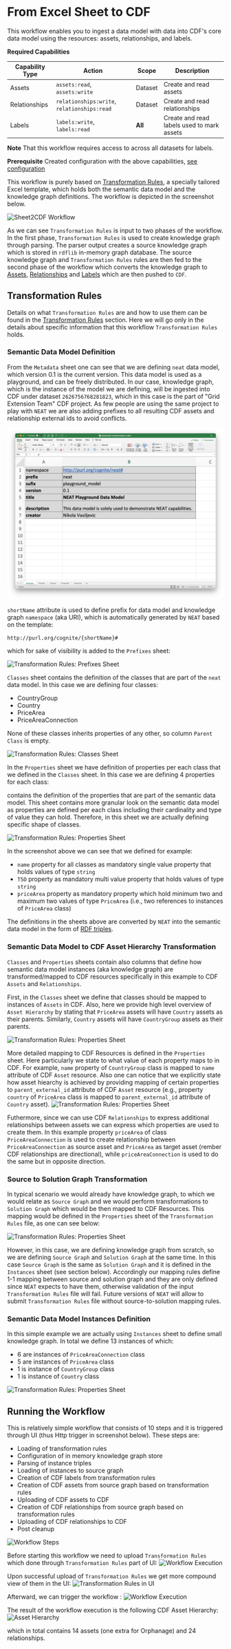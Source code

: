# From Excel Sheet to CDF

This workflow enables you to ingest a data model with data into CDF's core data model using the resources: assets, relationships, and labels.

**Required Capabilities**

| Capability Type | Action                                        | Scope   | Description                                |
|-----------------|-----------------------------------------------|---------|--------------------------------------------|
| Assets          | `assets:read`, `assets:write`                 | Dataset | Create and read assets                     |
| Relationships   | `relationships:write`, `relationships:read`   | Dataset | Create and read relationships              |
| Labels          | `labels:write`, `labels:read`                 | **All** | Create and read labels used to mark assets |

**Note** That this workflow requires access to across all datasets for labels.

**Prerequisite** Created configuration with the above capabilities, [see configuration](../../installation.md#configuration)


This workflow is purely based on [Transformation Rules](../../transformation-rules.md), a specially tailored Excel template,
which holds both the semantic data model and the knowledge graph definitions. The workflow is depicted in the screenshot below.

![Sheet2CDF Workflow](../../figs/sheet2cdf-workflow.gif)

As we can see `Transformation Rules` is input to two phases of the workflow. In the first phase, `Transformation Rules` is used to
create knowledge graph through parsing. The parser output creates a source knowledge graph which is stored in `rdflib` in-memory graph database.
The source knowledge graph and `Transformation Rules` rules are then fed to the second phase of the workflow which converts
the knowledge graph to [Assets](https://docs.cognite.com/no/dev/concepts/resource_types/assets/),
[Relationships](https://docs.cognite.com/no/dev/concepts/resource_types/relationships)
and [Labels](https://docs.cognite.com/no/dev/concepts/resource_types/labels) which are then pushed to `CDF`.


## Transformation Rules
Details on what `Transformation Rules` are and how to use them can be found in the [Transformation Rules](../../transformation-rules.md) section.
Here we will go only in the details about specific information that this workflow `Transformation Rules` holds.

### Semantic Data Model Definition
From the `Metadata` sheet one can see that we are defining `neat` data model, which version 0.1 is the current version.
This data model is used as a playground, and can be freely distributed. In our case, knowledge graph,
which is the instance of the model we are defining, will be ingested into CDF under dataset `2626756768281823`,
which in this case is the part of "Grid Extension Team" CDF project. As few people are using the same project
to play with `NEAT` we are also adding prefixes to all resulting CDF assets and relationship external ids to avoid conflicts.

![Transformation Rules: Metadata Sheet](../../figs/metadata-sheet.png)

`shortName` attribute is used to define prefix for data model and knowledge graph `namespace` (aka URI), which is automatically generated by `NEAT` based on the template:

```
http://purl.org/cognite/{shortName}#
```


which for sake of visibility is added to the `Prefixes` sheet:

![Transformation Rules: Prefixes Sheet](../../figs/prefixes-sheet.png)


`Classes` sheet contains the definition of the classes that are part of the `neat` data model. In this case we are defining four classes:
- CountryGroup
- Country
- PriceArea
- PriceAreaConnection

None of these classes inherits properties of any other, so column `Parent Class` is empty.

![Transformation Rules: Classes Sheet](../../figs/dm-classes.png)

In the `Properties` sheet we have definition of properties per each class that we defined in the `Classes` sheet. In this case we are defining 4 properties for each class:

contains the definition of the properties that are part of the semantic data model. This sheet contains more granular look on the semantic data model as properties are defined per each class including their cardinality and type of value they can hold. Therefore, in this sheet we are actually defining specific shape of classes.

![Transformation Rules: Properties Sheet](../../figs/dm-object-shapes.png)

In the screenshot above we can see that we defined for example:

- `name` property for all classes as mandatory single value property that holds values of type `string`
- `TSO` property as mandatory multi value property that holds values of type `string`
- `priceArea` property as mandatory property which hold minimum two and maximum two values of type `PriceArea` (i.e., two references to instances of `PriceArea` class)

The definitions in the sheets above are converted by `NEAT` into the semantic data model in the form of [RDF triples](https://www.oxfordsemantic.tech/fundamentals/what-is-a-triple).


### Semantic Data Model to CDF Asset Hierarchy Transformation
`Classes` and `Properties` sheets contain also columns that define how semantic data model instances (aka knowledge graph) are transformed/mapped to CDF resources specifically in this example to CDF `Assets` and `Relationships`.

First, in the `Classes` sheet we define that classes should be mapped to instances of `Assets` in CDF. Also, here we provide high level overview of `Asset Hierarchy` by stating that `PriceArea` assets will have `Country` assets as their parents. Similarly, `Country` assets will have `CountryGroup` assets as their parents.

![Transformation Rules: Properties Sheet](../../figs/dm2cdf-asset.png)

More detailed mapping to CDF Resources is defined in the `Properties` sheet. Here particularly we state to what value of each property maps to in CDF. For example, `name` property of `CountryGroup` class is mapped to `name` attribute of CDF `Asset` resource. Also one can notice that we explicitly state how asset hiearchy is achieved by providing mapping of certain properties to `parent_external_id` attribute of CDF `Asset` resource (e.g., property `country` of `PriceArea` class is mapped to `parent_external_id` attribute of `Country` asset).
![Transformation Rules: Properties Sheet](../../figs/dm2cdf-mapping.png)

Futhermore, since we can use CDF `Relationships` to express additional relationships between assets we can express which properties are used to create them. In this example property `priceArea` of class `PriceAreaConnection` is used to create relationship between `PriceAreaConnection` as source asset and `PriceArea` as target asset (rember CDF relationships are directional), while `priceAreaConnection` is used to do the same but in opposite direction.

### Source to Solution Graph Transformation
In typical scenario we would already have knowledge graph, to which we would relate as `Source Graph` and we would perform transformations to `Solution Graph` which would be then mapped to CDF Resources. This mapping would be defined in the `Properties` sheet of the `Transformation Rules` file, as one can see below:

![Transformation Rules: Properties Sheet](../../figs/dm-source-to-solution-mapping.png)

However, in this case, we are defining knowledge graph from scratch, so we are defining `Source Graph` and `Solution Graph` at the same time. In this case `Source Graph` is the same as `Solution Graph` and it is defined in the `Instances` sheet (see section below). Accordingly our mapping rules define 1-1 mapping between source and solution graph and they are only defined since `NEAT` expects to have them, otherwise validation of the input `Transformation Rules` file will fail. Future versions of `NEAT` will allow to submit `Transformation Rules` file without source-to-solution mapping rules.

### Semantic Data Model Instances Definition
In this simple example we are actually using `Instances` sheet to define small knowledge graph. In total we define 13 instances of which:

- 6 are instances of `PriceAreaConnection` class
- 5 are instances of `PriceArea` class
- 1 is instance of `CountryGroup` class
- 1 is instance of `Country` class

![Transformation Rules: Properties Sheet](../../figs/instances-sheet.png)

## Running the Workflow
This is relatively simple workflow that consists of 10 steps and it is triggered through UI (thus Http trigger in screenshot below). These steps are:
- Loading of transformation rules
- Configuration of in memory knowledge graph store
- Parsing of instance triples
- Loading of instances to source graph
- Creation of CDF labels from transformation rules
- Creation of CDF assets from source graph based on transformation rules
- Uploading of CDF assets to CDF
- Creation of CDF relationships from source graph based on transformation rules
- Uploading of CDF relationships to CDF
- Post cleanup

![Workflow Steps](../../figs/sheet2cdf-workflow-steps.png)

Before starting this workflow we need to upload `Transformation Rules` which done through `Transformation Rules` part of UI:
![Workflow Execution](../../figs/sheet2cdf-upload-rules.gif)

Upon successful upload of `Transformation Rules` we get more compound view of them in the UI:
![Transformation Rules in UI](../../figs/sheet2cdf-transformation-rules-ui.png)


Afterward, we can trigger the workflow :
![Workflow Execution](../../figs/sheet2cdf-running-workflow.gif)

The result of the workflow execution is the following CDF Asset Hierarchy:
![Asset Hierarchy](../../figs/sheet2cdf-asset-hierarchy.png)

which in total contains 14 assets (one extra for Orphanage) and 24 relationships.
